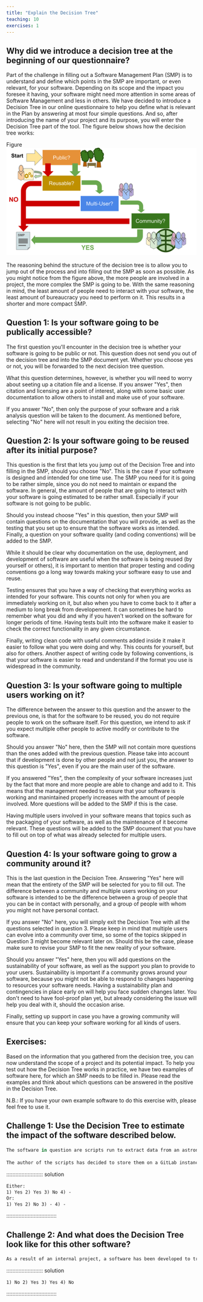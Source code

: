 ```yaml
---
title: "Explain the Decision Tree"
teaching: 10
exercises: 1
---
```


## Why did we introduce a decision tree at the beginning of our questionnaire?

Part of the challenge in filling out a Software Management Plan (SMP) is to understand and define which points in the SMP are important, or even relevant, for your software. Depending on its scope and the impact you foresee it having, your software might need more attention in some areas of Software Management and less in others. We have decided to introduce a Decision Tree in our online questionnaire to help you define what is relevant in the Plan by answering at most four simple questions. And so, after introducing the name of your project and its purpose, you will enter the Decision Tree part of the tool. The figure below shows how the decision tree works:

Figure
![Decision Tree Layout](../img/Decision_Tree_graphic.svg)

The reasoning behind the structure of the decision tree is to allow you to jump out of the process and into filling out the SMP as soon as possible. As you might notice from the figure above, the more people are involved in a project, the more complex the SMP is going to be.
With the same reasoning in mind, the least amount of people need to interact with your software, the least amount of bureaucracy you need to perform on it. This results in a shorter and more compact SMP.

## Question 1: Is your software going to be publically accessible?


The first question you'll encounter in the decision tree is whether your software is going to be public or not. This question does not send you out of the decision tree and into the SMP document yet. Whether you choose yes or not, you will be forwarded to the next decision tree question.

What this question determines, however, is whether you will need to worry about seeting up a citation file and a license. If you answer "Yes", then citation and licensing are a point of interest, along with some basic user documentation to allow others to install and make use of your software.

If you answer "No", then only the purpose of your software and a risk analysis question will be taken to the document. As mentioned before, selecting "No" here will not result in you exiting the decision tree.

## Question 2: Is your software going to be reused after its initial purpose?

This question is the first that lets you jump out of the Decision Tree and into filling in the SMP, should you choose "No". This is the case if your software is designed and intended for one time use. The SMP you need for it is going to be rather simple, since you do not need to maintain or expand the software. In general, the amount of people that are going to interact with your software is going estimated to be rather small. Especially if your software is not going to be public.

Should you instead choose "Yes" in this question, then your SMP will contain questions on the documentation that you will provide, as well as the testing that you set up to ensure that the software works as intended. Finally, a question on your software quality (and coding conventions) will be added to the SMP.

While it should be clear why documentation on the use, deployment, and development of software are useful when the software is being reused (by yourself or others), it is important to mention that proper testing and coding conventions go a long way towards making your software easy to use and reuse.

Testing ensures that you have a way of checking that everything works as intended for your software. This counts not only for when you are immediately working on it, but also when you have to come back to it after a medium to long break from developement. It can sometimes be hard to remember what you did and why if you haven't worked on the software for longer periods of time. Having tests built into the software make it easier to check the correct functionality in any given circumstance.

Finally, writing clean code with useful comments added inside it make it easier to follow what you were doing and why. This counts for yourself, but also for others. Another aspect of writing code by following conventions, is that your software is easier to read and understand if the format you use is widespread in the community.


## Question 3: Is your software going to multiple users working on it?

The difference between the answer to this question and the answer to the previous one, is that for the software to be reused, you do not require people to work on the software itself. For this question, we intend to ask if you expect multiple other people to active modify or contribute to the software. 

Should you answer "No" here, then the SMP will not contain more questions than the ones added with the previous question. Please take into account that if development is done by other people and not just you, the answer to this question is "Yes", even if you are the main user of the software.

If you answered "Yes", then the complexity of your software increases just by the fact that more and more people are able to change and add to it. This means that the management needed to ensure that your software is working and manintained properly increases with the amount of people involved. More questions will be added to the SMP if this is the case.

Having multiple users involved in your software means that topics such as the packaging of your software, as well as the maintenance of it become relevant. These questions will be added to the SMP document that you have to fill out on top of what was already selected for multiple users.


## Question 4: Is your software going to grow a community around it?

This is the last question in the Decision Tree. Answering "Yes" here will mean that the entirety of the SMP will be selected for you to fill out. The difference between a community and multiple users working on your software is intended to be the difference between a group of people that you can be in contact with personally, and a group of people with whom you might not have personal contact.

If you answer "No" here, you will simply exit the Decision Tree with all the questions selected in question 3. Please keep in mind that multiple users can evolve into a community over time, so some of the topics skipped in Question 3 might become relevant later on. Should this be the case, please make sure to revise your SMP to fit the new reality of your software.

Should you answer "Yes" here, then you will add questions on the sustainability of your software, as well as the support you plan to provide to your users. Sustainability is important if a community grows around your software, because you might not be able to respond to changes happening to resources your software needs. Having a sustainability plan and contingencies in place early on will help you face sudden changes later. You don't need to have fool-proof plan yet, but already considering the issue will help you deal with it, should the occasion arise.

Finally, setting up support in case you have a growing community will ensure that you can keep your software working for all kinds of users.

## Exercises: 

Based on the information that you gathered from the decision tree, you can now understand the scope of a project and its potential impact. To help you test out how the Decision Tree works in practice, we have two examples of software here, for which an SMP needs to be filled in. Please read the examples and think about which questions can be answered in the positive in the Decision Tree.

N.B.: If you have your own example software to do this exercise with, please feel free to use it.

## Challenge 1: Use the Decision Tree to estimate the impact of the software described below.


```r
The software in question are scripts run to extract data from an astronomical image. The scripts identify areas where light/signal is present in the image and extract the measured light spectrum of the pixels for which the signal-to-noise is above a value of 5. The scripts also provide the location of the brightest pixel per object and create easy to read ASCII files to plot the spectrum of the various light sources.

The author of the scripts has decided to store them on a GitLab instance present at their instiute. The GitLab repository is referenced in their paper, should someone want to verify the results obtained with the scripts. These scripts are based on known methods to extract data from an astronomical image. 
```

:::::::::::::::::::::::: solution 
 
```
Either: 
1) Yes 2) Yes 3) No 4) -
Or:
1) Yes 2) No 3) - 4) -
```

:::::::::::::::::::::::::::::::::


## Challenge 2: And what does the Decision Tree look like for this other software?

```r
As a result of an internal project, a software has been developed to track and predict convective cells in the atmosphere (i.e. Thunderstorms). A team of software engineers and other experts is working on this software to expand and better its functionality. The project itself is still ongoing and the software has yet to be published in a repository. Plans for its publication will eventually be discussed at the end of the project.
```
:::::::::::::::::::::::: solution 

```
1) No 2) Yes 3) Yes 4) No
```

:::::::::::::::::::::::::::::::::
